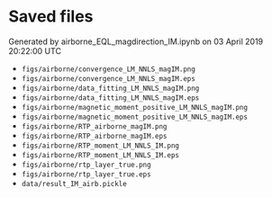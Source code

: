 # Saved files 


Generated by airborne_EQL_magdirection_IM.ipynb on 03 April 2019 20:22:00 UTC

*  `figs/airborne/convergence_LM_NNLS_magIM.png` 
*  `figs/airborne/convergence_LM_NNLS_magIM.eps` 
*  `figs/airborne/data_fitting_LM_NNLS_magIM.png` 
*  `figs/airborne/data_fitting_LM_NNLS_magIM.eps` 
*  `figs/airborne/magnetic_moment_positive_LM_NNLS_magIM.png` 
*  `figs/airborne/magnetic_moment_positive_LM_NNLS_magIM.eps` 
*  `figs/airborne/RTP_airborne_magIM.png` 
*  `figs/airborne/RTP_airborne_magIM.eps` 
*  `figs/airborne/RTP_moment_LM_NNLS_IM.png` 
*  `figs/airborne/RTP_moment_LM_NNLS_IM.eps` 
*  `figs/airborne/rtp_layer_true.png` 
*  `figs/airborne/rtp_layer_true.eps` 
*  `data/result_IM_airb.pickle` 
